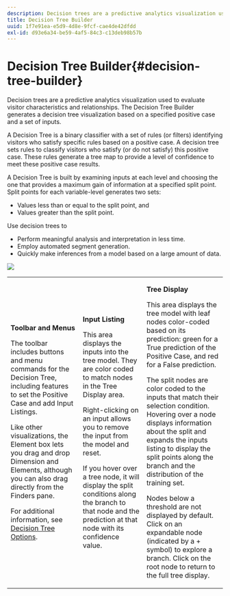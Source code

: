 ```yaml
---
description: Decision trees are a predictive analytics visualization used to evaluate visitor characteristics and relationships. The Decision Tree Builder generates a decision tree visualization based on a specified positive case and a set of inputs.
title: Decision Tree Builder
uuid: 1f7e91ea-e5d9-4d8e-9fcf-cae4de42dfdd
exl-id: d93e6a34-be59-4af5-84c3-c13deb98b57b
---
```

# Decision Tree Builder{#decision-tree-builder}

Decision trees are a predictive analytics visualization used to evaluate visitor characteristics and relationships. The Decision Tree Builder generates a decision tree visualization based on a specified positive case and a set of inputs.

A Decision Tree is a binary classifier with a set of rules (or filters) identifying visitors who satisfy specific rules based on a positive case. A decision tree sets rules to classify visitors who satisfy (or do not satisfy) this positive case. These rules generate a tree map to provide a level of confidence to meet these positive case results.

A Decision Tree is built by examining inputs at each level and choosing the one that provides a maximum gain of information at a specified split point. Split points for each variable-level generates two sets:

* Values less than or equal to the split point, and 
* Values greater than the split point.

Use decision trees to

* Perform meaningful analysis and interpretation in less time. 
* Employ automated segment generation. 
* Quickly make inferences from a model based on a large amount of data.

![](assets/decision_tree_parts.png) 

<table id="table_FCC5D63EF8A843D79B2338BD951025EA"> 
 <tbody> 
  <tr> 
   <td colname="col1"> <p><b>Toolbar and Menus</b> </p> <p>The toolbar includes buttons and menu commands for the Decision Tree, including features to set the Positive Case and add Input Listings. </p> <p>Like other visualizations, the <span class="uicontrol"> Element</span> box lets you drag and drop Dimension and Elements, although you can also drag directly from the Finders pane. </p> <p>For additional information, see <a href="../../../../home/c-get-started/c-analysis-vis/c-decision-trees/c-decision-trees-menu.md#concept-bfc4e80651a243d3966cc770b205606c"> Decision Tree Options</a>. </p> </td> 
   <td colname="col2"> <p><b>Input Listing</b> </p> <p>This area displays the inputs into the tree model. They are color coded to match nodes in the Tree Display area. </p> <p>Right-clicking on an input allows you to remove the input from the model and reset. </p> <p>If you hover over a tree node, it will display the split conditions along the branch to that node and the prediction at that node with its confidence value. </p> </td> 
   <td colname="col3"> <p><b>Tree Display</b> </p> <p>This area displays the tree model with leaf nodes color-coded based on its prediction: green for a True prediction of the Positive Case, and red for a False prediction. </p> <p>The split nodes are color coded to the inputs that match their selection condition. Hovering over a node displays information about the split and expands the inputs listing to display the split points along the branch and the distribution of the training set. </p> <p>Nodes below a threshold are not displayed by default. Click on an expandable node (indicated by a + symbol) to explore a branch. Click on the root node to return to the full tree display. </p> </td> 
  </tr> 
 </tbody> 
</table>

<!-- <a id="section_E800327344194A6DBF37F273D8462E2A"></a> -->
